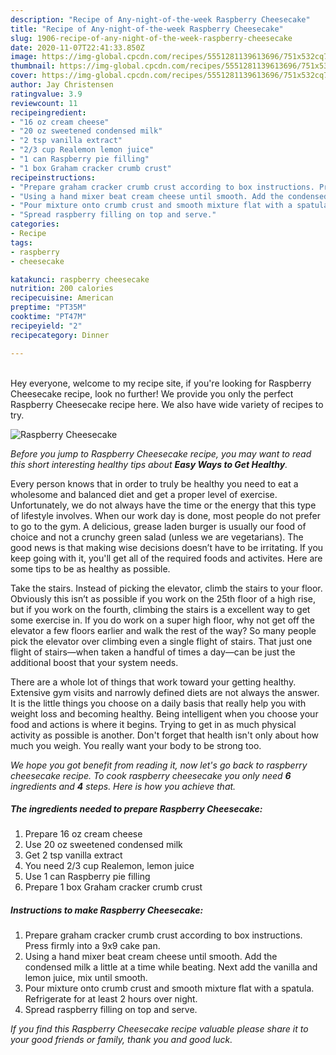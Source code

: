 ```yaml
---
description: "Recipe of Any-night-of-the-week Raspberry Cheesecake"
title: "Recipe of Any-night-of-the-week Raspberry Cheesecake"
slug: 1906-recipe-of-any-night-of-the-week-raspberry-cheesecake
date: 2020-11-07T22:41:33.850Z
image: https://img-global.cpcdn.com/recipes/5551281139613696/751x532cq70/raspberry-cheesecake-recipe-main-photo.jpg
thumbnail: https://img-global.cpcdn.com/recipes/5551281139613696/751x532cq70/raspberry-cheesecake-recipe-main-photo.jpg
cover: https://img-global.cpcdn.com/recipes/5551281139613696/751x532cq70/raspberry-cheesecake-recipe-main-photo.jpg
author: Jay Christensen
ratingvalue: 3.9
reviewcount: 11
recipeingredient:
- "16 oz cream cheese"
- "20 oz sweetened condensed milk"
- "2 tsp vanilla extract"
- "2/3 cup Realemon lemon juice"
- "1 can Raspberry pie filling"
- "1 box Graham cracker crumb crust"
recipeinstructions:
- "Prepare graham cracker crumb crust according to box instructions. Press firmly into a 9x9 cake pan."
- "Using a hand mixer beat cream cheese until smooth. Add the condensed milk a little at a time while beating. Next add the vanilla and lemon juice, mix until smooth."
- "Pour mixture onto crumb crust and smooth mixture flat with a spatula. Refrigerate for at least 2 hours over night."
- "Spread raspberry filling on top and serve."
categories:
- Recipe
tags:
- raspberry
- cheesecake

katakunci: raspberry cheesecake 
nutrition: 200 calories
recipecuisine: American
preptime: "PT35M"
cooktime: "PT47M"
recipeyield: "2"
recipecategory: Dinner

---
```

<br>
Hey everyone, welcome to my recipe site, if you're looking for Raspberry Cheesecake recipe, look no further! We provide you only the perfect Raspberry Cheesecake recipe here. We also have wide variety of recipes to try.
<br>


![Raspberry Cheesecake](https://img-global.cpcdn.com/recipes/5551281139613696/751x532cq70/raspberry-cheesecake-recipe-main-photo.jpg)

<i>Before you jump to Raspberry Cheesecake recipe, you may want to read this short interesting healthy tips about <strong>Easy Ways to Get Healthy</strong>.</i>

Every person knows that in order to truly be healthy you need to eat a wholesome and balanced diet and get a proper level of exercise. Unfortunately, we do not always have the time or the energy that this type of lifestyle involves. When our work day is done, most people do not prefer to go to the gym. A delicious, grease laden burger is usually our food of choice and not a crunchy green salad (unless we are vegetarians). The good news is that making wise decisions doesn’t have to be irritating. If you keep going with it, you'll get all of the required foods and activites. Here are some tips to be as healthy as possible.

Take the stairs. Instead of picking the elevator, climb the stairs to your floor. Obviously this isn’t as possible if you work on the 25th floor of a high rise, but if you work on the fourth, climbing the stairs is a excellent way to get some exercise in. If you do work on a super high floor, why not get off the elevator a few floors earlier and walk the rest of the way? So many people pick the elevator over climbing even a single flight of stairs. That just one flight of stairs—when taken a handful of times a day—can be just the additional boost that your system needs. 

There are a whole lot of things that work toward your getting healthy. Extensive gym visits and narrowly defined diets are not always the answer. It is the little things you choose on a daily basis that really help you with weight loss and becoming healthy. Being intelligent when you choose your food and actions is where it begins. Trying to get in as much physical activity as possible is another. Don't forget that health isn't only about how much you weigh. You really want your body to be strong too. 


<i>We hope you got benefit from reading it, now let's go back to raspberry cheesecake recipe. To cook raspberry cheesecake you only need <strong>6</strong> ingredients and <strong>4</strong> steps. Here is how you achieve that.
</i>

##### The ingredients needed to prepare Raspberry Cheesecake:

1. Prepare 16 oz cream cheese
1. Use 20 oz sweetened condensed milk
1. Get 2 tsp vanilla extract
1. You need 2/3 cup Realemon, lemon juice
1. Use 1 can Raspberry pie filling
1. Prepare 1 box Graham cracker crumb crust


##### Instructions to make Raspberry Cheesecake:

1. Prepare graham cracker crumb crust according to box instructions. Press firmly into a 9x9 cake pan.
1. Using a hand mixer beat cream cheese until smooth. Add the condensed milk a little at a time while beating. Next add the vanilla and lemon juice, mix until smooth.
1. Pour mixture onto crumb crust and smooth mixture flat with a spatula. Refrigerate for at least 2 hours over night.
1. Spread raspberry filling on top and serve.


<i>If you find this Raspberry Cheesecake recipe valuable please share it to your good friends or family, thank you and good luck.</i>
